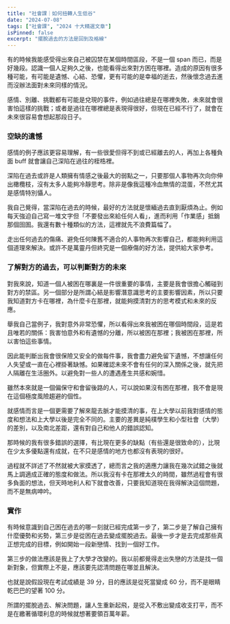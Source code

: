 ```yaml
---
title: "社會課｜如何扭轉人生低谷"
date: "2024-07-08"
tags: ["社會課", "2024 十大精選文章"]
isPinned: false
excerpt: "擺脫過去的方法是回到及格線"
---
```


有的時候我能感受得出來自己被囚禁在某個時間區段，不是一個 span 而已，而是好幾段。認識一個人足夠久之後，也能看得出來對方困在哪裡。造成的原因有很多種可能，有可能是遺憾、心結、恐懼，更有可能的是幸福的逝去，然後懷念過去進而沒辦法面對未來同樣的情況。

感情、別離、挑戰都有可能是兌現的事件，例如過往總是在哪裡失敗，未來就會很害怕這樣的挑戰；或者是過往在哪裡總是表現得很好，但現在已經不行了，就會在未來很容易會想起那段日子。

### 空缺的遺憾
感情的例子應該更容易理解，有一些很愛但得不到或已經離去的人，再加上各種負面 buff 就會讓自己深陷在過往的桎梏裡。

深陷在過去或許是人類擁有情感之後最大的弱點之一，只要那個人事物再次向你伸出橄欖枝，沒有太多人能夠冷靜思考。除非是像我這種冷血無情的混蛋，不然尤其是感情特別懾人。

我自己覺得，當深陷在過去的時候，最好的方法就是懷緬過去直到厭煩為止。例如每天強迫自己寫一堆文字但「不要發出來給任何人看」，進而利用「作業感」抵銷那個囹圄。我還有數十種類似的方法，這裡就先不浪費篇幅了。

走出任何過去的傷痛、避免任何陳舊不適合的人事物再次影響自己，都能夠利用這個道理來解決。或許不是萬靈丹但終究是一個療傷的好方法，提供給大家參考。

### 了解對方的過去，可以判斷對方的未來
對我來說，知道一個人被困在哪裏是一件很重要的事情，主要是我會很擔心觸碰到對方的禁區。另一個部分是所謂心結是影響潛意識思考的主要影響因素，所以只要我知道對方卡在哪裡，為什麼卡在那裡，就能夠摸清對方的思考模式和未來的反應。

舉我自己當例子，我對意外非常恐懼，所以看得出來我被困在哪個時間段，這是若且唯若的關係：我害怕意外和有遺憾的分離，所以被困在那裡；我被困在那裡，所以害怕這些事情。

因此能判斷出我會很保險又安全的做每件事，我會盡力避免留下遺憾，不想讓任何人失望或一直在心裡掛著缺憾。如果確認未來不會有任何的深入關係之後，就先把人隔離在生活圈外。以避免對一些人的遭遇產生共感和婉惜。

雖然本來就是一個偏保守和會留後路的人，可以說如果沒有困在那裡，我不會是現在這個極度風險趨避的個性。

就感情而言是一個更需要了解來龍去脈才能摸清的事，在上大學以前我對感情的態度和想法和上大學以後是完全不同的。主要的差異是純樸學生和小型社會（大學）的差別，以及南北差距，還有對自己和他人的錯誤認知。

那時候的我有很多錯誤的選擇，有比現在更多的缺點（有些還是很致命的），比現在少太多優點還有成就，在不只是感情的地方也都沒有表現的很好。

過程就不詳述了不然就被大家摸透了，總而言之我的適應力讓我在幾次試錯之後就馬上調適成正確的態度和做法。所以我沒有卡在那裡太久的時間，雖然過程會有很多負面的想法，但天時地利人和下就會改善，只要我知道現在我得解決這個問題，而不是無病呻吟。

### 實作
有時候意識到自己困在過去的哪一刻就已經完成第一步了，第二步是了解自己擁有什麼優勢和劣勢，第三步是從困在過去變成擺脫過去。最後一步才是去完成那些真正想完成的目標，例如開始一段新戀情、找到一個好工作。

第三步的做法應該是我上了大學才改變的。我以前都覺得走出失戀的方法是找一個新對象，但實際上不是，應該要先認清問題在哪並且解決。

也就是說假設現在考試成績是 39 分，目的應該是從死當變成 60 分，而不是眼睛乾巴巴的望著 100 分。

所謂的擺脫過去、解決問題，讓人生重新起飛，是從入不敷出變成收支打平，而不是在繳著循環利息的時候就想著要領百萬年薪。